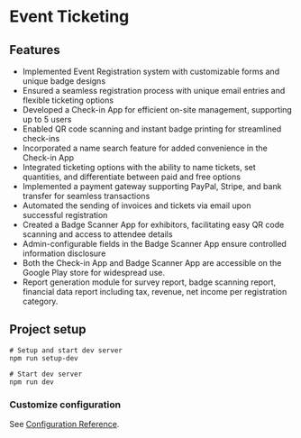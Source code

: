 # Event Ticketing

## Features
- Implemented Event Registration system with customizable forms and unique badge designs
- Ensured a seamless registration process with unique email entries and flexible ticketing options
- Developed a Check-in App for efficient on-site management, supporting up to 5 users
- Enabled QR code scanning and instant badge printing for streamlined check-ins
- Incorporated a name search feature for added convenience in the Check-in App
- Integrated ticketing options with the ability to name tickets, set quantities, and differentiate between paid and free options
- Implemented a payment gateway supporting PayPal, Stripe, and bank transfer for seamless transactions
- Automated the sending of invoices and tickets via email upon successful registration
- Created a Badge Scanner App for exhibitors, facilitating easy QR code scanning and access to attendee details
- Admin-configurable fields in the Badge Scanner App ensure controlled information disclosure
- Both the Check-in App and Badge Scanner App are accessible on the Google Play store for widespread use.
- Report generation module for survey report, badge scanning report, financial data report including tax, revenue, net income per registration category.


## Project setup

```
# Setup and start dev server
npm run setup-dev

# Start dev server
npm run dev
```
### Customize configuration

See [Configuration Reference](https://vitejs.dev/config/).
